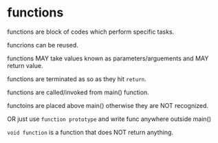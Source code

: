 # functions 

functions are block of codes which perform specific tasks.

funcrions can be reused.

functions MAY take values known as parameters/arguements and MAY return value.

functions are terminated as so as they hit `return`.

functions are called/invoked from main() function.

functoins are placed above main() otherwise they are NOT recognized.

OR just use `function prototype` and write func anywhere outside main()

`void function` is a function that does NOT return anything.